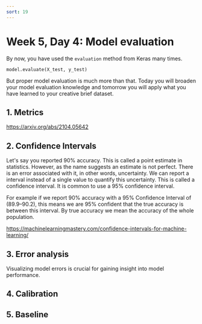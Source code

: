 ```yaml
---
sort: 19
---
```


# Week 5, Day 4: Model evaluation

By now, you have used the `evaluation` method from Keras many times.

```
model.evaluate(X_test, y_test)
```

But proper model evaluation is much more than that. Today you will broaden your model evaluation knowledge and tomorrow you will apply what you have learned to your creative brief dataset.

## 1. Metrics

https://arxiv.org/abs/2104.05642

## 2. Confidence Intervals

Let's say you reported 90% accuracy. This is called a point estimate in statistics. However, as the name suggests an estimate is not perfect. There is an error associated with it, in other words, uncertainty. We can report a interval instead of a single value to quantify this uncertainty. This is called a confidence interval. It is common to use a 95% confidence interval.

For example if we report 90% accuracy with a 95% Confidence Interval of (89.9–90.2), this means we are 95% confident that the true accuracy is between this interval. By true accuracy we mean the accuracy of the whole population.

https://machinelearningmastery.com/confidence-intervals-for-machine-learning/

## 3. Error analysis

Visualizing model errors is crucial for gaining insight into model performance.

## 4. Calibration

## 5. Baseline


